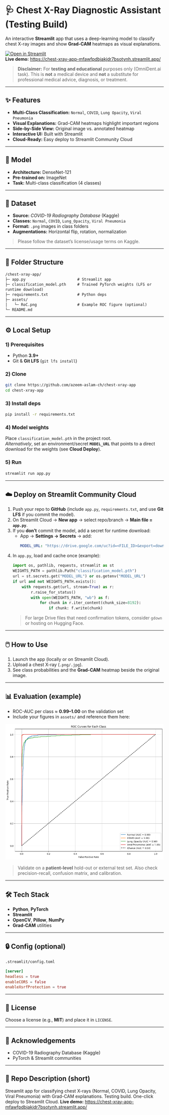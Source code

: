 # 🩺 Chest X-Ray Diagnostic Assistant (Testing Build)

An interactive **Streamlit** app that uses a deep-learning model to classify chest X-ray images and show **Grad-CAM** heatmaps as visual explanations.

[![Open in Streamlit](https://static.streamlit.io/badges/streamlit_badge_black_white.svg)](https://chest-xray-app-mfawfpdbjakjdr7bsotynh.streamlit.app/)  
**Live demo:** https://chest-xray-app-mfawfpdbjakjdr7bsotynh.streamlit.app/

> **Disclaimer:** For **testing and educational** purposes only (OmniDent.ai task). This is **not** a medical device and **not** a substitute for professional medical advice, diagnosis, or treatment.

---

## ✨ Features
- **Multi-Class Classification:** `Normal`, `COVID`, `Lung Opacity`, `Viral Pneumonia`
- **Visual Explanations:** Grad-CAM heatmaps highlight important regions
- **Side-by-Side View:** Original image vs. annotated heatmap
- **Interactive UI:** Built with Streamlit
- **Cloud-Ready:** Easy deploy to Streamlit Community Cloud

---

## 🧠 Model
- **Architecture:** DenseNet-121  
- **Pre-trained on:** ImageNet  
- **Task:** Multi-class classification (4 classes)

---

## 🏥 Dataset
- **Source:** *COVID-19 Radiography Database* (Kaggle)  
- **Classes:** `Normal`, `COVID`, `Lung_Opacity`, `Viral Pneumonia`  
- **Format:** `.png` images in class folders  
- **Augmentations:** Horizontal flip, rotation, normalization

> Please follow the dataset’s license/usage terms on Kaggle.

---

## 📂 Folder Structure
```
/chest-xray-app/
├─ app.py                       # Streamlit app
├─ classification_model.pth     # Trained PyTorch weights (LFS or runtime download)
├─ requirements.txt             # Python deps
├─ assets/
│   └─ RoC.png                  # Example ROC figure (optional)
└─ README.md
```

---

## ⚙️ Local Setup

### 1) Prerequisites
- Python **3.9+**
- Git & **Git LFS** (`git lfs install`)

### 2) Clone
```bash
git clone https://github.com/azeem-aslam-ch/chest-xray-app
cd chest-xray-app
```

### 3) Install deps
```bash
pip install -r requirements.txt
```

### 4) Model weights
Place `classification_model.pth` in the project root.  
*Alternatively*, set an environment/secret **`MODEL_URL`** that points to a direct download for the weights (see **Cloud Deploy**).

### 5) Run
```bash
streamlit run app.py
```

---

## ☁️ Deploy on Streamlit Community Cloud

1. Push your repo to **GitHub** (include `app.py`, `requirements.txt`, and use **Git LFS** if you commit the model).
2. On Streamlit Cloud → **New app** → select repo/branch → **Main file = `app.py`**.
3. If you **don’t** commit the model, add a secret for runtime download:
   - App → **Settings → Secrets** → add:
     ```yaml
     MODEL_URL: "https://drive.google.com/uc?id=<FILE_ID>&export=download"
     ```
4. In `app.py`, load and cache once (example):
   ```python
   import os, pathlib, requests, streamlit as st
   WEIGHTS_PATH = pathlib.Path("classification_model.pth")
   url = st.secrets.get("MODEL_URL") or os.getenv("MODEL_URL")
   if url and not WEIGHTS_PATH.exists():
       with requests.get(url, stream=True) as r:
           r.raise_for_status()
           with open(WEIGHTS_PATH, "wb") as f:
               for chunk in r.iter_content(chunk_size=8192):
                   if chunk: f.write(chunk)
   ```
   > For large Drive files that need confirmation tokens, consider `gdown` or hosting on Hugging Face.

---

## 🖱️ How to Use
1. Launch the app (locally or on Streamlit Cloud).  
2. Upload a chest X-ray (`.png/.jpg`).  
3. See class probabilities and the **Grad-CAM** heatmap beside the original image.

---

## 📊 Evaluation (example)
- ROC-AUC per class ≈ **0.99–1.00** on the validation set  
- Include your figures in `assets/` and reference them here:

<p align="center">
  <a href="RoC.png">
    <img src="RoC.png" width="600" alt="ROC curve">
  </a>
</p>

> Validate on a **patient-level** hold-out or external test set. Also check precision-recall, confusion matrix, and calibration.

---

## 🛠️ Tech Stack
- **Python**, **PyTorch**
- **Streamlit**
- **OpenCV**, **Pillow**, **NumPy**
- **Grad-CAM** utilities

---

## 🔒 Config (optional)
`.streamlit/config.toml`
```toml
[server]
headless = true
enableCORS = false
enableXsrfProtection = true
```
---

## 📜 License
Choose a license (e.g., **MIT**) and place it in `LICENSE`.

---

## 🙏 Acknowledgements
- COVID-19 Radiography Database (Kaggle)
- PyTorch & Streamlit communities

---

## 📣 Repo Description (short)
Streamlit app for classifying chest X-rays (Normal, COVID, Lung Opacity, Viral Pneumonia) with Grad-CAM explanations. Testing build. One-click deploy to Streamlit Cloud. **Live demo:** https://chest-xray-app-mfawfpdbjakjdr7bsotynh.streamlit.app/
